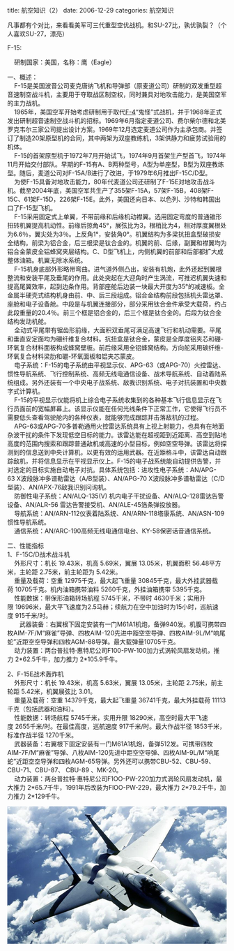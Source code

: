 title: 航空知识（2）
date: 2006-12-29
categories: 航空知识

凡事都有个对比，来看看美军可三代重型空优战机。和SU-27比，孰优孰裂？（个人喜欢SU-27，漂亮）

F-15:

    研制国家：美国，名称：鹰（Eagle）

一、概述：  
    F-15是美国波音公司麦克唐纳飞机和导弹部（原麦道公司）研制的双发重型超音速制空战斗机，主要用于夺取战区制空权，同时兼具对地攻击能力，是美国空军的主力战机。  
    1965年，美国空军开始考虑研制用于取代[F-4](mk:@MSITStore:C:/Documents%20and%20Settings/Administrator/桌面/飞机手册1.CHM::/f-4.htm)“鬼怪”式战机，并于1968年正式发出研制超音速制空战斗机的招标。1969年6月指定麦道公司、费尔柴尔德和北美罗克韦尔三家公司提出设计方案。1969年12月选定麦道公司作为主承包商。并签订了制造20架原型机的合同，其中两架为双座教练机，3架供静力和疲劳试验用的机体。  
    F-15的首架原型机于1972年7月开始试飞，1974年9月首架生产型首飞，1974年11月开始交付部队。早期的F-15有A、B两种型号，A型为单座型，B型为双座教练型。随后，麦道公司对F-15A/B进行了改进，于1979年6月推出F-15C/D型。  
    为使F-15具备对地攻击能力，80年代麦道公司还研制了F-15E对地攻击战斗机。截至2004年底，美国空军共生产了355架F-15A，57架F-15B，408架F-15C、61架F-15D，226架F-15E。此外，美国还向日本、以色列、沙特和韩国出口了F-15型飞机。  
    F-15采用固定式上单翼，不带前缘和后缘机动襟翼。选用固定弯度的普通锥形扭转机翼提高机动性。前缘后掠角45°，展弦比为3，根梢比为4，相对厚度翼根处为6.6％，翼尖处为3％。上反角1°，安装角0°。机翼结构为多梁抗扭盒型破损安全结构。前梁为铝合金，后三根梁是钛合金的。机翼的前、后缘，副翼和襟翼均为铝合金蒙皮全铝蜂窝夹层结构。C、D型飞机上，内侧机翼的前部和后部都扩大成整体油箱。机翼无除冰系统。  
    F-15机身底部外形略带弯曲。进气道外侧凸出，安装有机炮，此外还起到翼根整流和安装平尾及垂尾的作用。此处突起在大迎角时产生涡流，可推迟机翼失速和提高尾翼效率，起到边条作用。背部座舱后边装一块最大开度为35°的减速板。全金属半硬壳式结构机身由前、中、后三段组成。铝合金结构前段包括机头雷达罩、座舱和电子设备舱。中段是与机翼连接部分，部分采用钛合金件承受大载荷，约占此段重量的20.4％。前三个框是铝合金的，后三个框是钛合金的。后段为钛合金结构发动机舱。  
    全动式平尾带有锯齿形前缘，大面积双垂尾可满足高速飞行和机动需要。平尾和垂直安定面均为硼纤维复合材料。抗扭盒是钛合金，蒙皮是全厚度铝夹芯和硼-环氧复合材料面板构成蜂窝壁板。前后缘采用全铝蜂窝结构。方向舵采用碳纤维-环氧复合材料梁肋和硼-环氧面板和铝夹芯蒙皮。  
    电子系统：F-15的电子系统由平视显示仪、APG-63（或APG-70）火控雷达、惯性导航系统、飞行控制系统、高频无线电通信设备、战术导航系统、自动着陆系统组成。另外还装有一个中央电子战系统、敌我识别系统、电子对抗装置和中央数字式计算机。  
    F-15的平视显示仪能将机上综合电子系统收集到的各种基本飞行信息显示在飞行员面前的宽幅屏幕上。该显示仪能在任何光线条件下正常工作，它使得飞行员不需要低头查看驾驶舱内的各种仪表，就能够完成跟踪并击落敌机的过程。  
    APG-63或APG-70多普勒通用火控雷达系统具有上视上射能力，也具有在地面杂波干扰的条件下发现低空目标的能力。该雷达能在超视距到近距离、高空到贴地高度的范围内搜索和跟踪普通敌机或高速的小型目标，例如空空导弹。该雷达将探测到的信息送到中央计算机，以更有效的运用武器。在近距格斗中，该雷达自动跟踪敌机，并将信息显示在平视显示仪上。F-15的电子战系统能自动提供告警，并对选定的目标实施自动电子对抗。具体系统包括：进攻性电子系统：AN/APG-63 X波段脉冲多谱勒雷达（A/B型装）、AN/APG-70 X波段脉冲多谱勒雷达（C/D型装）、AN/APX-76敌我识别问询机。  
    防御性电子系统：AN/ALQ-135(V) 机内电子干扰设备、AN/ALQ-128雷达告警设备、AN/ALR-56 雷达告警接受机、AN/ALE-45箔条弹投放器。  
    导航系统：AN/ARN-112仪表着陆系统、AN/ARN-118塔康系统、AN/ASN-109惯性导航系统。  
    通信系统：AN/ARC-190高频无线电通信电台、KY-58保密话音通信系统。  
  
二、性能指标  
1、F-15C/D战术战斗机  
    外形尺寸：机长 19.43米，机高 5.69米，翼展 13.05米，机翼面积 56.48平方米，主轮距 2.75米，前主轮距为 5.42米。  
    重量及载荷：空重 12975千克，最大起飞重量 30845千克，最大外挂武器载荷 10705千克。机内油箱携带油料 5260千克，外挂油箱携带 5395千克。  
    性能数据：带保形油箱转场航程 5745千米，不带时 4630千米；实用升限 19696米，最大平飞速度为2.5马赫；续航力在空中加油时为15小时，巡航速度 915千米/时。  
　　武器装备：右翼根下固定安装有一门M61A1机炮，备弹940发。机腹可携带四枚AIM-7F/M“麻雀”导弹、四枚AIM-120先进中距空空导弹、四枚AIM-9L/M“响尾蛇”近距空空导弹和四枚AGM-88导弹。最大载弹量10705千克。  
    动力装置：两台普拉特·惠特尼公司F100-PW-100加力式涡轮风扇发动机，推力 2\*62.5千牛，加力推力 2\*105.9千牛。  
  
2、F-15E战术轰炸机  
    外形尺寸：机长 19.43米，机高 5.63米，翼展 13.05米，主轮距 2.75米，前主轮距 5.42米，机翼展弦比 3.01。  
    重量及载荷：空重 14379千克，最大起飞重量 36741千克，最大外挂载荷 11113千克（包括武器和油料）。  
    性能数据：转场航程 5745千米，实用升限 18290米，高空时最大平飞速度 2655千米/时。在最佳高度，巡航速度 917千米/时。最大作战半径 1853千米，标准作战半径 1270千米。  
    武器装备：右翼根下固定安装有一门M61A1机炮，备弹512发。可携带四枚AIM-7F/M“麻雀”导弹、八枚AIM-120先进中距空空导弹、四枚AIM-9L/M“响尾蛇”近距空空导弹和四枚AGM-65导弹。另外还可以携带CBU-52、CBU-59、CBU-71、CBU-87、 CBU-89 、MK-20。  
    动力装置：两台普拉特·惠特尼公司F1OO-PW-220加力式涡轮风扇发动机，最大推力 2\*65.7千牛，1991年后改装为FlOO-PW-229，最大推力 2\*79.2千牛，加力推力 2\*129千牛。  

![](images/e4ca1a33d219b1f91b4cff6d.jpg)
